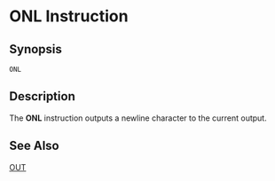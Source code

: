 # ONL Instruction

## Synopsis

```
ONL
```

## Description

The **ONL** instruction outputs a newline character to the current output.

## See Also

[OUT](/icode/mne/out)
